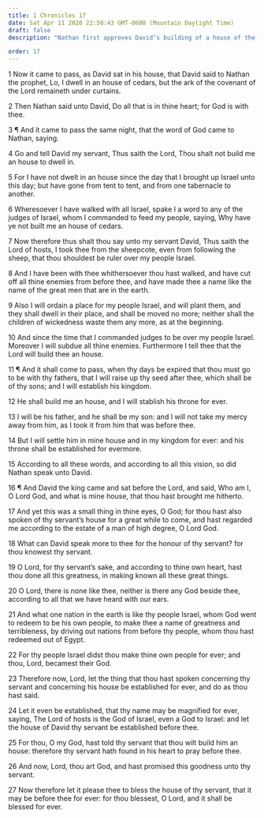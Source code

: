 ```yaml
---
title: 1 Chronicles 17
date: Sat Apr 11 2020 22:50:43 GMT-0600 (Mountain Daylight Time)
draft: false
description: "Nathan first approves David’s building of a house of the Lord, then restrains him—David’s son will build the temple—The triumph of Israel is foretold—David thanks the Lord for His goodness to Israel."

order: 17
---
```

    
1 Now it came to pass, as David sat in his house, that David said to Nathan the prophet, Lo, I dwell in an house of cedars, but the ark of the covenant of the Lord remaineth under curtains.

2 Then Nathan said unto David, Do all that is in thine heart; for God is with thee.

3 ¶ And it came to pass the same night, that the word of God came to Nathan, saying.

4 Go and tell David my servant, Thus saith the Lord, Thou shalt not build me an house to dwell in.

5 For I have not dwelt in an house since the day that I brought up Israel unto this day; but have gone from tent to tent, and from one tabernacle to another.

6 Wheresoever I have walked with all Israel, spake I a word to any of the judges of Israel, whom I commanded to feed my people, saying, Why have ye not built me an house of cedars.

7 Now therefore thus shalt thou say unto my servant David, Thus saith the Lord of hosts, I took thee from the sheepcote, even from following the sheep, that thou shouldest be ruler over my people Israel.

8 And I have been with thee whithersoever thou hast walked, and have cut off all thine enemies from before thee, and have made thee a name like the name of the great men that are in the earth.

9 Also I will ordain a place for my people Israel, and will plant them, and they shall dwell in their place, and shall be moved no more; neither shall the children of wickedness waste them any more, as at the beginning.

10 And since the time that I commanded judges to be over my people Israel. Moreover I will subdue all thine enemies. Furthermore I tell thee that the Lord will build thee an house.

11 ¶ And it shall come to pass, when thy days be expired that thou must go to be with thy fathers, that I will raise up thy seed after thee, which shall be of thy sons; and I will establish his kingdom.

12 He shall build me an house, and I will stablish his throne for ever.

13 I will be his father, and he shall be my son: and I will not take my mercy away from him, as I took it from him that was before thee.

14 But I will settle him in mine house and in my kingdom for ever: and his throne shall be established for evermore.

15 According to all these words, and according to all this vision, so did Nathan speak unto David.

16 ¶ And David the king came and sat before the Lord, and said, Who am I, O Lord God, and what is mine house, that thou hast brought me hitherto.

17 And yet this was a small thing in thine eyes, O God; for thou hast also spoken of thy servant’s house for a great while to come, and hast regarded me according to the estate of a man of high degree, O Lord God.

18 What can David speak more to thee for the honour of thy servant? for thou knowest thy servant.

19 O Lord, for thy servant’s sake, and according to thine own heart, hast thou done all this greatness, in making known all these great things.

20 O Lord, there is none like thee, neither is there any God beside thee, according to all that we have heard with our ears.

21 And what one nation in the earth is like thy people Israel, whom God went to redeem to be his own people, to make thee a name of greatness and terribleness, by driving out nations from before thy people, whom thou hast redeemed out of Egypt.

22 For thy people Israel didst thou make thine own people for ever; and thou, Lord, becamest their God.

23 Therefore now, Lord, let the thing that thou hast spoken concerning thy servant and concerning his house be established for ever, and do as thou hast said.

24 Let it even be established, that thy name may be magnified for ever, saying, The Lord of hosts is the God of Israel, even a God to Israel: and let the house of David thy servant be established before thee.

25 For thou, O my God, hast told thy servant that thou wilt build him an house: therefore thy servant hath found in his heart to pray before thee.

26 And now, Lord, thou art God, and hast promised this goodness unto thy servant.

27 Now therefore let it please thee to bless the house of thy servant, that it may be before thee for ever: for thou blessest, O Lord, and it shall be blessed for ever.
